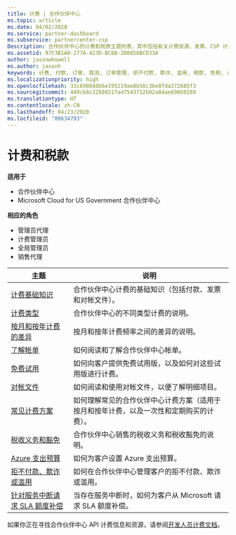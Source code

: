 ```yaml
---
title: 计费 | 合作伙伴中心
ms.topic: article
ms.date: 04/02/2020
ms.service: partner-dashboard
ms.subservice: partnercenter-csp
Description: 合作伙伴中心的计费和税款主题列表，其中包括有关计费资源、发票、CSP 计费和税款的信息。
ms.assetid: 97F3B1A0-277A-423D-BC8B-2D0056BCD33A
author: jasonwhowell
ms.author: jasonh
keywords: 计费, 付款, 订单, 取消, 订单管理, 拒不付款, 欺诈, 滥用, 税款, 免税, 对帐文件
ms.localizationpriority: high
ms.openlocfilehash: 33c698648b6e195219ae8b58c36e8fda372685f3
ms.sourcegitcommit: 449cb8c32880217ad7543712b02a84ae69869289
ms.translationtype: HT
ms.contentlocale: zh-CN
ms.lasthandoff: 04/23/2020
ms.locfileid: "80634793"
---
```

# <a name="billing-and-taxes"></a>计费和税款

**适用于**

- 合作伙伴中心
- Microsoft Cloud for US Government 合作伙伴中心

**相应的角色**

- 管理员代理
- 计费管理员
- 全局管理员
- 销售代理

| 主题 | 说明 |
| ----- | ----------- |
| [计费基础知识](billing-basics.md) | 合作伙伴中心计费的基础知识（包括付款、发票和对帐文件）。 |
| [计费类型](billing-different-types.md) | 合作伙伴中心的不同类型计费的说明。 |
| [按月和按年计费的差异](billing-annual-monthly.md) | 按月和按年计费频率之间的差异的说明。 |
| [了解帐单](read-your-bill.md) | 如何阅读和了解合作伙伴中心帐单。 |
| [免费试用](offer-your-customers-trials-of-microsoft-products.md) | 如何向客户提供免费试用版，以及如何对这些试用版进行计费。 |
| [对帐文件](use-the-reconciliation-files.md) | 如何阅读和使用对帐文件，以便了解明细项目。 |
| [常见计费方案](common-billing-scenarios.md) | 如何理解常见的合作伙伴中心计费方案（适用于按月和按年计费，以及一次性和定期购买的计费）。 |
| [税收义务和豁免](tax-and-tax-exemptions.md) | 合作伙伴中心销售的税收义务和税收豁免的说明。 |
| [Azure 支出预算](set-an-azure-spending-budget-for-your-customers.md) | 如何为客户设置 Azure 支出预算。 |
| [拒不付款、欺诈或滥用](non-payment--fraud--or-misuse.md) | 如何在合作伙伴中心管理客户的拒不付款、欺诈或滥用。 |
| [针对服务中断请求 SLA 额度补偿](request-credit.md) | 当存在服务中断时，如何为客户从 Microsoft 请求 SLA 额度补偿。 |

如果你正在寻找合作伙伴中心 API 计费信息和资源，请参阅[开发人员计费文档](https://docs.microsoft.com/partner-center/develop/manage-billing)。
